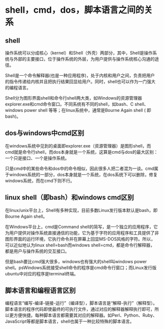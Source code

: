 # shell，cmd，dos，脚本语言之间的关系

## shell
操作系统可以分成核心（kernel）和Shell（外壳）两部分，其中，Shell是操作系统与外部的主要接口，位于操作系统的外层，为用户提供与操作系统核心沟通的途径。

Shell是一个命令解释器(也是一种应用程序)，处于内核和用户之间，负责把用户的指令传递给内核并且把执行结果回显给用户。同时，shell也可以作为一门强大的编程语言。

Shell分为图形界面shell和命令行shell两大类，如Windows的资源管理器explorer.exe和cmd命令窗口。不同系统有不同的shell，如bash、C shell、windows power shell 等等；在linux系统中，通常是Bourne Again shell ( 即bash)。

## dos与windows中cmd区别
在windows系统中见到的桌面即explorer.exe（资源管理器）是图形shell，而cmd就是命令行shell，而dos本身就是一个系统，这算是cmd与dos的最大区别：一个只是接口、一个是操作系统。

只是cmd中的某些命令和dos中的命令相似，因此很多人把二者混为一谈。cmd属于windows系统的一部分，dos本身就是一个系统，在dos系统下可以删除，修复windows系统，而在cmd下则不行。

## linux shell（即bash）和windows cmd区别
在linux/unix平台上，Shell有多种实现，目前多数Linux发行版本默认是bash，即Bourne Again shell。

在Windows平台上，cmd是Command shell的简写，是一个独立的应用程序，它为用户提供对操作系统直接通信的功能，它为基于字符的应用程序和工具提供了非图形界面的运行环境，它执行命令并在屏幕上回显MS-DOS风格的字符。所以，可以近似地认为linux shell=bash而windows shell=cmd，都是命令行解释器，都是用户与操作系统的交互接口。

但是bash要比cmd强大很多，windows也有强大的shell叫windows power shell。psWindows系统接受shell命令的程序是cmd命令行窗口；而Linux发行版ubuntu中对应的程序是terminal终端。

## 脚本语言和编程语言区别
编程语言“编写-编译-链接-运行”（编译型），脚本语言是“解释-执行”（解释型）。脚本语言的程序代码即使最终的可执行文件，通过对应的解释器解释执行即可，所以更方便快捷。每种脚本语言都需要其对应的解释器。如Perl、Python、Ruby、JavaScript等都是脚本语言，shell也属于一种比较特殊的脚本语言。
